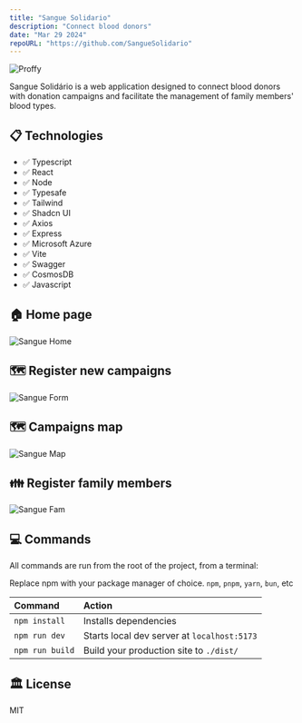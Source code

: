 ```yaml
---
title: "Sangue Solidario"
description: "Connect blood donors"
date: "Mar 29 2024"
repoURL: "https://github.com/SangueSolidario"
---
```


![Proffy](/sangue-home.jpeg)

Sangue Solidário is a web application designed to connect blood donors with donation campaigns and facilitate the management of family members' blood types.

## 📋 Technologies

- ✅ Typescript
- ✅ React
- ✅ Node
- ✅ Typesafe
- ✅ Tailwind
- ✅ Shadcn UI
- ✅ Axios
- ✅ Express
- ✅ Microsoft Azure
- ✅ Vite
- ✅ Swagger
- ✅ CosmosDB
- ✅ Javascript

## 🏠 Home page

![Sangue Home](/sangue-home.jpeg)

## 🗺️ Register new campaigns

![Sangue Form](/sangue-create.jpeg)

## 🗺️ Campaigns map

![Sangue Map](/sangue-map.jpeg)

## 👪 Register family members

![Sangue Fam](/sangue-fam.jpeg)

## 💻 Commands

All commands are run from the root of the project, from a terminal:

Replace npm with your package manager of choice. `npm`, `pnpm`, `yarn`, `bun`, etc

| Command         | Action                                      |
| :-------------- | :------------------------------------------ |
| `npm install`   | Installs dependencies                       |
| `npm run dev`   | Starts local dev server at `localhost:5173` |
| `npm run build` | Build your production site to `./dist/`     |

## 🏛️ License

MIT
